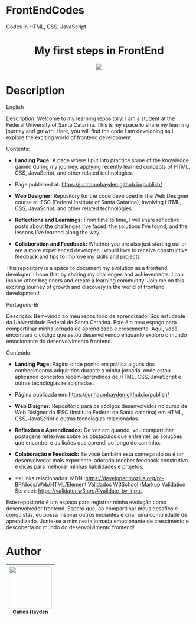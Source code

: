 
# FrontEndCodes
Codes in HTML, CSS, JavaScript



<h1 align="center"> My first steps in FrontEnd </h1>



<p align="center">
<img src="http://img.shields.io/static/v1?label=STATUS&message=EM%20DESENVOLVIMENTO&color=GREEN&style=for-the-badge"/>
</p>

# Description

English

Description:
Welcome to my learning repository! I am a student at the Federal University of Santa Catarina. This is my space to share my learning journey and growth. Here, you will find the code I am developing as I explore the exciting world of frontend development.

Contents:
- **Landing Page:** A page where I put into practice some of the knowledge gained during my journey, applying recently learned concepts of HTML, CSS, JavaScript, and other related technologies.
- Page published at: https://junhaumhayden.github.io/publish/

- **Web Designer:** Repository for the code developed in the Web Designer course at IFSC (Federal Institute of Santa Catarina), involving HTML, CSS, JavaScript, and other related technologies.

- **Reflections and Learnings:** From time to time, I will share reflective posts about the challenges I've faced, the solutions I've found, and the lessons I've learned along the way.

- **Collaboration and Feedback:** Whether you are also just starting out or are a more experienced developer, I would love to receive constructive feedback and tips to improve my skills and projects.

This repository is a space to document my evolution as a frontend developer. I hope that by sharing my challenges and achievements, I can inspire other beginners and create a learning community. Join me on this exciting journey of growth and discovery in the world of frontend development!



Português-Br

Descrição: 
Bem-vindo ao meu repositório de aprendizado! Sou estudante da Universidade Federal de Santa Catarina. 
Este é o meu espaço para compartilhar minha jornada de aprendizado e crescimento. Aqui, você encontrará o código que estou desenvolvendo enquanto exploro o mundo emocionante do desenvolvimento frontend.

Conteúdo:
- **Landing Page:** Página onde ponho em prática alguns dos conhecimentos adquiridos durante a minha jornada, onde estou aplicando conceitos recém-aprendidos de HTML, CSS, JavaScript e outras tecnologias relacionadas.
- Página publicada em: https://junhaumhayden.github.io/publish/

- **Web Disigner:** Repositório para os códigos desenvolvidos no curso de Web Disigner do IFSC (Instituto Federal de Santa catarina) em HTML, CSS, JavaScript e outras tecnologias relacionadas.

- **Reflexões e Aprendizados:** De vez em quando, vou compartilhar postagens reflexivas sobre os obstáculos que enfrentei, as soluções que encontrei e as lições que aprendi ao longo do caminho.

- **Colaboração e Feedback:** Se você também está começando ou é um desenvolvedor mais experiente, adoraria receber feedback construtivo e dicas para melhorar minhas habilidades e projetos.
- **Links relacionados:
  MDN :https://developer.mozilla.org/pt-BR/docs/Web/HTML/Element
  Validados W3School (Markup Validation Service): https://validator.w3.org/#validate_by_input  


Este repositório é um espaço para registrar minha evolução como desenvolvedor frontend. Espero que, ao compartilhar meus desafios e conquistas, eu possa inspirar outros iniciantes e criar uma comunidade de aprendizado. Junte-se a mim nesta jornada emocionante de crescimento e descoberta no mundo do desenvolvimento frontend!




# Author

| [<img src="https://avatars.githubusercontent.com/u/79289647?v=4" width=115><br><sub>Carlos Hayden</sub>](https://github.com/JunhaumHayden) |
| :---: |

